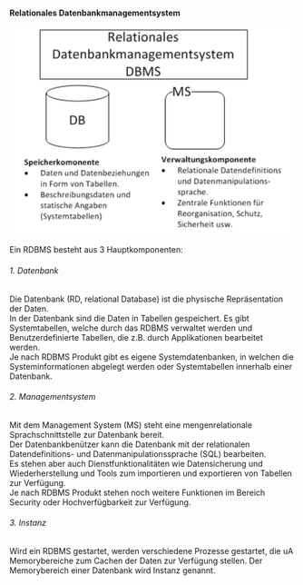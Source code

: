 #### Relationales Datenbankmanagementsystem

![rdbms Modell](dbmodelle/rdbms.PNG)

Ein RDBMS besteht aus 3 Hauptkomponenten:
###### 1. Datenbank
 Die Datenbank (RD, relational Database) ist
die physische Repräsentation der Daten.<br>
In der Datenbank sind die Daten in Tabellen
gespeichert. Es gibt Systemtabellen, welche
durch das RDBMS verwaltet werden und
Benutzerdefinierte Tabellen, die z.B. durch
Applikationen bearbeitet werden. <br>
Je nach RDBMS Produkt gibt es eigene
Systemdatenbanken, in welchen die
Systeminformationen abgelegt werden oder
Systemtabellen innerhalb einer Datenbank.

###### 2. Managementsystem
Mit dem Management System (MS)
steht eine mengenrelationale
Sprachschnittstelle zur Datenbank bereit. <br>
Der Datenbankbenützer kann die
Datenbank mit der relationalen
Datendefinitions- und
Datenmanipulationssprache (SQL)
bearbeiten. <br>
Es stehen aber auch Dienstfunktionalitäten wie Datensicherung
und Wiederherstellung und Tools zum
importieren und exportieren von Tabellen
zur Verfügung. <br>
Je nach RDBMS Produkt stehen noch
weitere Funktionen im Bereich Security oder
Hochverfügbarkeit zur Verfügung.

###### 3. Instanz
Wird ein RDBMS gestartet, werden
verschiedene Prozesse gestartet, die uA
Memorybereiche zum Cachen der Daten zur
Verfügung stellen.
Der Memorybereich einer Datenbank wird
Instanz genannt.
